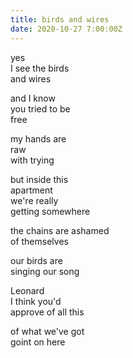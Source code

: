 ```yaml
---
title: birds and wires
date: 2020-10-27 7:00:00Z
---
```


yes  
I see the birds  
and wires

and I know  
you tried to be  
free

my hands are  
raw  
with trying

but inside this  
apartment  
we're really  
getting somewhere

the chains are ashamed  
of themselves

our birds are  
singing our song

Leonard  
I think you'd  
approve of all this

of what we've got  
goint on here

